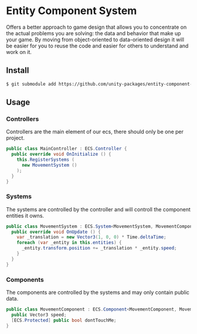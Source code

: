 # Entity Component System

Offers a better approach to game design that allows you to concentrate on the actual problems you are solving: the data and behavior that make up your game. By moving from object-oriented to data-oriented design it will be easier for you to reuse the code and easier for others to understand and work on it.

## Install

```sh
$ git submodule add https://github.com/unity-packages/entity-component-system Assets/packages/entity-component-system
```

## Usage

### Controllers
Controllers are the main element of our ecs, there should only be one per project.
```cs
public class MainController : ECS.Controller {
  public override void OnInitialize () {
    this.RegisterSystems (
      new MovementSystem ()
    );
  }
}
```

### Systems
The systems are controlled by the controller and will controll the component entities it owns.

```cs
public class MovementSystem : ECS.System<MovementSystem, MovementComponent> {
  public override void OnUpdate () {
    var _translation = new Vector3(1, 0, 0) * Time.deltaTime;
    foreach (var _entity in this.entities) {
      _entity.transform.position += _translation * _entity.speed;
    }
  }
}
```

### Components
The components are controlled by the systems and may only contain public data.

```cs
public class MovementComponent : ECS.Component<MovementComponent, MovementSystem> {
  public Vector3 speed;
  [ECS.Protected] public bool dontTouchMe;
}
```
